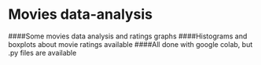 # Movies data-analysis
####Some movies data analysis and ratings graphs
####Histograms and boxplots about movie ratings available
####All done with google colab, but .py files are available
